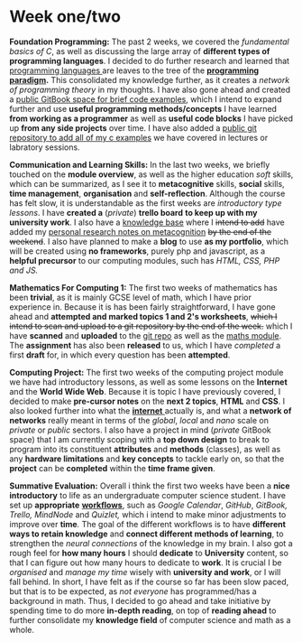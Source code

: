 # Week one/two

**Foundation Programming:** The past 2 weeks, we covered the _fundamental basics of C_, as well as discussing the large array of **different types of programming languages**. I decided to do further research and learned that [programming languages ](../../../lecture-notes/foundation-year-autumn-notes/foundation-programming-notes/types-and-range-of-programming-languages.md#range-of-programming-languages)are leaves to the tree of the [**programming paradigm**](../../../lecture-notes/foundation-year-autumn-notes/foundation-programming-notes/types-and-range-of-programming-languages.md#types-of-programming-languages)**.** This consolidated my knowledge further, as it creates a _network of programming theory_ in my thoughts. I have also gone ahead and created a [public GitBook space for brief code examples](https://adnantech.gitbook.io/code/), which I intend to expand further and use **useful programming methods/concepts** I have learned **from working as a programmer** as well as **useful code blocks** I have picked up **from any side projects** over time. I have also added a [public git repository to add all of my c examples](https://github.com/AdnanTech/UniversityOfSussex) we have covered in lectures or labratory sessions.

**Communication and Learning Skills:** In the last two weeks, we briefly touched on the **module overview**, as well as the higher education _soft_ skills, which can be summarized, as I see it to **metacognitive** skills, **social** skills, **time management**, **organisation** and **self-reflection**. Although the course has felt slow, it is understandable as the first weeks are _introductory type lessons_. I have **created a** \(_private_\) **trello board** **to keep up with my university work**. I also have a [knowledge base](https://adnantech.gitbook.io/wiki/) where I ~~intend to add~~ have added my [personal research notes on metacognition](https://adnantech.gitbook.io/wiki/neuroscience/metacognition) ~~by the end of the weekend~~. I also have planned to make a **blog** to use **as my portfolio**, which will be created using **no frameworks**, purely php and javascript, as a **helpful precursor** to our computing modules, such has _HTML, CSS, PHP and JS._

**Mathematics For Computing 1:** The first two weeks of mathematics has been **trivial**, as it is mainly GCSE level of math, which I have prior experience in. Because it is has been fairly straightforward, I have gone ahead and **attempted and marked topics 1 and 2's worksheets**, ~~which I intend to scan and upload to a git repository by the end of the week.~~ which I have **scanned** and **uploaded** to the [git repo](https://github.com/AdnanTech/maths-for-computing-worksheets) as well as the [maths module](../../../lecture-notes/foundation-year-autumn-notes/mathematics-for-computing-1-notes/). The **assignment** has also been **released** to us, which I have _completed_ a first **draft** for, in which every question has been **attempted**.

**Computing Project:** The first two weeks of the computing project module we have had introductory lessons, as well as some lessons on the **Internet** and the **World Wide Web**. Because it is topic I have previously covered, I decided to make **pre-cursor notes** on the **next 2 topics**, **HTML** and **CSS**. I also looked further into what the [**internet** ](../../../lecture-notes/foundation-year-autumn-notes/computing-project/introduction-to-the-internet-and-world-wide-web.md#the-internet)actually is, and what a **network of networks** really meant in terms of the _global_, _local_ and _nano_ scale on _private_ or _public_ sectors. I also have a project in mind \(_private_ GitBook space\) that I am currently scoping with a **top down design** to break to program into its constituent **attributes** and **methods** \(classes\), as well as any **hardware limitations** and **key concepts** to tackle early on, so that the **project** can be **completed** within the **time frame given**.

**Summative Evaluation:** Overall i think the first two weeks have been a **nice introductory** to life as an undergraduate computer science student. I have set up **appropriate** [**workflows**](), such as _Google Calendar_, _GitHub_, _GitBook, Trello, MindNode_ and _Quizlet,_ which i intend to make minor adjustments to improve over **time**_._ The goal of the different workflows is to have **different ways to retain knowledge** and **connect different methods of learning**, to strengthen the _neural connections_ of the knowledge in my brain. I also got a rough feel for **how many hours** I should **dedicate** to **University** content, so that I can figure out how many hours to dedicate to **work**. It is crucial I be _organised_ and _manage my time_ wisely with **university and work**, or I will fall behind. In short, I have felt as if the course so far has been slow paced, but that is to be expected, as _not everyone_ has programmed/has a background in math. Thus, I decided to go ahead and take initiative by spending time to do more **in-depth reading**, on top of **reading ahead** to further consolidate my **knowledge field** of computer science and math as a whole.

